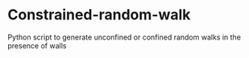 # Constrained-random-walk
Python script to generate unconfined or confined random walks in the presence of walls
